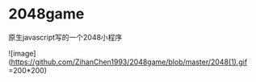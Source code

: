 # 2048game
原生javascript写的一个2048小程序

![image](https://github.com/ZihanChen1993/2048game/blob/master/2048(1).gif =200*200)
